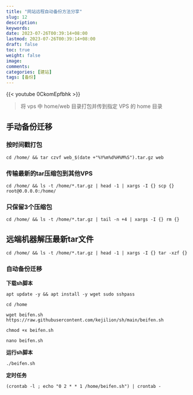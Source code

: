 ```yaml
---
title: "网站远程自动备份方法分享"
slug: 12
description: 
keywords: 
date: 2023-07-26T00:39:14+08:00
lastmod: 2023-07-26T00:39:14+08:00
draft: false
toc: true
weight: false
image: 
comments: 
categories: [建站]
tags: [备份]
---
```


{{< youtube 0CkomEpfbhk >}}


> 将 vps 中 home/web 目录打包并传到指定 VPS 的 home 目录

  

## **手动备份迁移**

### **按时间戳打包**

```
cd /home/ && tar czvf web_$(date +"%Y%m%d%H%M%S").tar.gz web
```

  

### **传输最新的tar压缩包到其他VPS**

```
cd /home/ && ls -t /home/*.tar.gz | head -1 | xargs -I {} scp {} root@0.0.0.0:/home/
```

  

### **只保留3个压缩包**

```
cd /home/ && ls -t /home/*.tar.gz | tail -n +4 | xargs -I {} rm {}
```


  

## **远端机器解压最新tar文件**

```
cd /home/ && ls -t /home/*.tar.gz | head -1 | xargs -I {} tar -xzf {}
```


### **自动备份迁移**

**下载sh脚本**

```
apt update -y && apt install -y wget sudo sshpass
```

```
cd /home
```

```
wget beifen.sh https://raw.githubusercontent.com/kejilion/sh/main/beifen.sh
```

```
chmod +x beifen.sh
```

```
nano beifen.sh
```

  

**运行sh脚本**

```
./beifen.sh
```

  

**定时任务**

```
(crontab -l ; echo "0 2 * * 1 /home/beifen.sh") | crontab -
```
